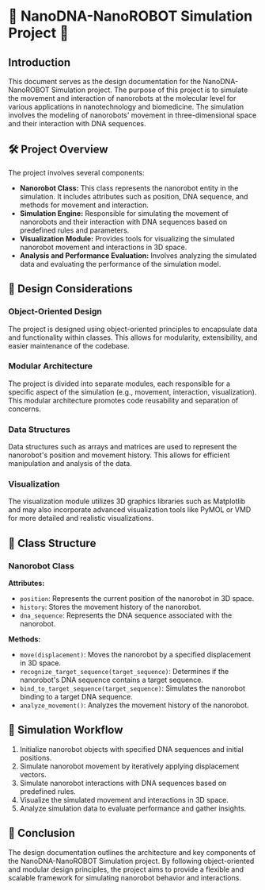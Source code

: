 # 🤖 NanoDNA-NanoROBOT Simulation Project 🧬

## Introduction
This document serves as the design documentation for the NanoDNA-NanoROBOT Simulation project. The purpose of this project is to simulate the movement and interaction of nanorobots at the molecular level for various applications in nanotechnology and biomedicine. The simulation involves the modeling of nanorobots' movement in three-dimensional space and their interaction with DNA sequences.

## 🛠️ Project Overview
The project involves several components:

- **Nanorobot Class:** This class represents the nanorobot entity in the simulation. It includes attributes such as position, DNA sequence, and methods for movement and interaction.
- **Simulation Engine:** Responsible for simulating the movement of nanorobots and their interaction with DNA sequences based on predefined rules and parameters.
- **Visualization Module:** Provides tools for visualizing the simulated nanorobot movement and interactions in 3D space.
- **Analysis and Performance Evaluation:** Involves analyzing the simulated data and evaluating the performance of the simulation model.

## 📝 Design Considerations
### Object-Oriented Design
The project is designed using object-oriented principles to encapsulate data and functionality within classes. This allows for modularity, extensibility, and easier maintenance of the codebase.

### Modular Architecture
The project is divided into separate modules, each responsible for a specific aspect of the simulation (e.g., movement, interaction, visualization). This modular architecture promotes code reusability and separation of concerns.

### Data Structures
Data structures such as arrays and matrices are used to represent the nanorobot's position and movement history. This allows for efficient manipulation and analysis of the data.

### Visualization
The visualization module utilizes 3D graphics libraries such as Matplotlib and may also incorporate advanced visualization tools like PyMOL or VMD for more detailed and realistic visualizations.

## 🤖 Class Structure
### Nanorobot Class
**Attributes:**
- `position`: Represents the current position of the nanorobot in 3D space.
- `history`: Stores the movement history of the nanorobot.
- `dna_sequence`: Represents the DNA sequence associated with the nanorobot.

**Methods:**
- `move(displacement)`: Moves the nanorobot by a specified displacement in 3D space.
- `recognize_target_sequence(target_sequence)`: Determines if the nanorobot's DNA sequence contains a target sequence.
- `bind_to_target_sequence(target_sequence)`: Simulates the nanorobot binding to a target DNA sequence.
- `analyze_movement()`: Analyzes the movement history of the nanorobot.

## 🚀 Simulation Workflow
1. Initialize nanorobot objects with specified DNA sequences and initial positions.
2. Simulate nanorobot movement by iteratively applying displacement vectors.
3. Simulate nanorobot interactions with DNA sequences based on predefined rules.
4. Visualize the simulated movement and interactions in 3D space.
5. Analyze simulation data to evaluate performance and gather insights.

## 🎉 Conclusion
The design documentation outlines the architecture and key components of the NanoDNA-NanoROBOT Simulation project. By following object-oriented and modular design principles, the project aims to provide a flexible and scalable framework for simulating nanorobot behavior and interactions.
